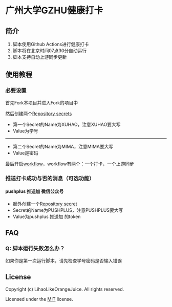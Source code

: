 # 广州大学GZHU健康打卡

## 简介

1. 脚本使用Github Actions进行健康打卡
2. 脚本将在北京时间07点30分自动运行
3. 脚本支持自动上游同步更新

## 使用教程

### 必要设置

首先Fork本项目并进入Fork的项目中

然后创建两个[Repository secrets](https://docs.github.com/en/actions/security-guides/encrypted-secrets#creating-encrypted-secrets-for-a-repository)

- 第一个Secret的Name为XUHAO，注意XUHAO要大写
- Value为学号

---

- 第二个Secret的Name为MIMA，注意MIMA要大写
- Value是密码

最后开启[workflow](https://docs.github.com/en/actions/managing-workflow-runs/disabling-and-enabling-a-workflow#enabling-a-workflow)，workflow有两个：一个打卡，一个上游同步

### 推送打卡成功与否的消息（可选功能）

#### pushplus 推送加 微信公众号

- 额外创建一个[Repository secret](https://docs.github.com/en/actions/security-guides/encrypted-secrets#creating-encrypted-secrets-for-a-repository)
- Secret的Name为PUSHPLUS，注意PUSHPLUS要大写
- Value为pushplus 推送加 的token

## FAQ

### Q: 脚本运行失败怎么办？

如果你是第一次运行脚本，请先检查学号密码是否输入错误

## License

Copyright (c) LihaoLikeOrangeJuice. All rights reserved.

Licensed under the [MIT](LICENSE) license.

